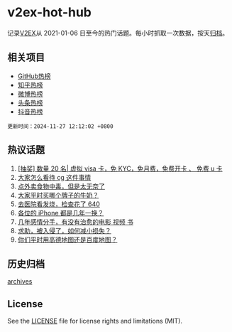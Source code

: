 # v2ex-hot-hub

 记录[V2EX](https://www.v2ex.com/)从 2021-01-06 日至今的热门话题。每小时抓取一次数据，按天[归档](archives)。
 
 ## 相关项目

- [GitHub热榜](https://github.com/snaildev/github-hot-hub)
- [知乎热榜](https://github.com/snaildev/zhihu-hot-hub)
- [微博热榜](https://github.com/snaildev/weibo-hot-hub)
- [头条热榜](https://github.com/snaildev/toutiao-hot-hub)
- [抖音热榜](https://github.com/snaildev/douyin-hot-hub)


 `更新时间：2024-11-27 12:12:02 +0800`

## 热议话题

1. [[抽奖] 数量 20 名| 虚拟 visa 卡，免 KYC，免月费，免费开卡 、 免费 u 卡](https://www.v2ex.com/t/1092810)
1. [大家怎么看待 cg 这件事情](https://www.v2ex.com/t/1092953)
1. [点外卖食物中毒，但是太无奈了](https://www.v2ex.com/t/1092725)
1. [大家平时买哪个牌子的牛奶？](https://www.v2ex.com/t/1092805)
1. [去医院看发烧，检查花了 640](https://www.v2ex.com/t/1092795)
1. [各位的 iPhone 都是几年一换？](https://www.v2ex.com/t/1092852)
1. [几年感情分手，有没有治愈的电影 视频 书](https://www.v2ex.com/t/1092747)
1. [求助，被入侵了，如何减小损失？](https://www.v2ex.com/t/1092714)
1. [你们平时用高德地图还是百度地图？](https://www.v2ex.com/t/1092962)

## 历史归档

[archives](archives)

## License

See the [LICENSE](LICENSE) file for license rights and limitations (MIT).
